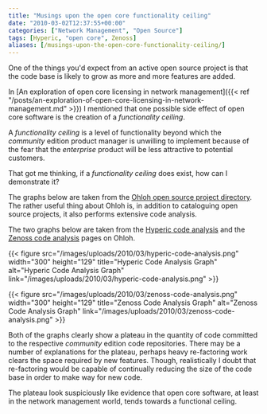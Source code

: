 ```yaml
---
title: "Musings upon the open core functionality ceiling"
date: "2010-03-02T12:37:55+00:00"
categories: ["Network Management", "Open Source"]
tags: [Hyperic, "open core", Zenoss]
aliases: [/musings-upon-the-open-core-functionality-ceiling/]
---
```


One of the things you'd expect from an active open source project is that the code base is likely to grow as more and more features are added.

In [An exploration of open core licensing in network management]({{< ref "/posts/an-exploration-of-open-core-licensing-in-network-management.md" >}}) I mentioned that one possible side effect of open core software is the creation of a <em>functionality ceiling</em>.

A <em>functionality ceiling</em> is a level of functionality beyond which the <em>community</em> edition product manager is unwilling to implement because of the fear that the <em>enterprise</em> product will be less attractive to potential customers.

That got me thinking, if a <em>functionality ceiling</em> does exist, how can I demonstrate it?

The graphs below are taken from the [Ohloh open source project directory](http://www.ohloh.net/). The rather useful thing about Ohloh is, in addition to cataloguing open source projects, it also performs extensive code analysis.

The two graphs below are taken from the [Hyperic code analysis](http://www.ohloh.net/p/hyperic/analyses/latest) and the [Zenoss code analysis](http://www.ohloh.net/p/zenoss/analyses/latest) pages on Ohloh.

{{< figure src="/images/uploads/2010/03/hyperic-code-analysis.png" width="300" height="129" title="Hyperic Code Analysis Graph" alt="Hyperic Code Analysis Graph" link="/images/uploads/2010/03/hyperic-code-analysis.png" >}}

{{< figure src="/images/uploads/2010/03/zenoss-code-analysis.png" width="300" height="129" title="Zenoss Code Analysis Graph" alt="Zenoss Code Analysis Graph" link="/images/uploads/2010/03/zenoss-code-analysis.png" >}}

Both of the graphs clearly show a plateau in the quantity of code committed to the respective <em>community</em> edition code repositories. There may be a number of explanations for the plateau, perhaps heavy re-factoring work clears the space required by new features. Though, realistically I doubt that re-factoring would be capable of continually reducing the size of the code base in order to make way for new code.

The plateau look suspiciously like evidence that open core software, at least in the network management world, tends towards a functional ceiling.
